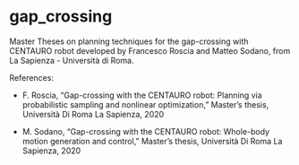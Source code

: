# gap_crossing
Master Theses on planning techniques for the gap-crossing with CENTAURO robot developed by Francesco Roscia and Matteo Sodano, from La Sapienza - Università di Roma.

References:

- F. Roscia, “Gap-crossing with the CENTAURO robot: Planning via probabilistic sampling and nonlinear optimization,” Master’s thesis, Università Di Roma La Sapienza, 2020

- M. Sodano, “Gap-crossing with the CENTAURO robot: Whole-body motion generation and control,” Master’s thesis, Università Di Roma La Sapienza, 2020
